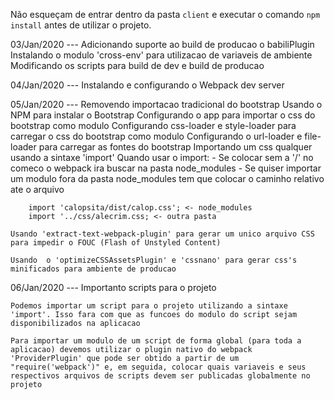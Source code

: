 Não esqueçam de entrar dentro da pasta `client` e executar o comando `npm install` antes de utilizar o projeto.

03/Jan/2020 ---
    Adicionando suporte ao build de producao o babiliPlugin
    Instalando o modulo 'cross-env' para utilizacao de variaveis de ambiente
    Modificando os scripts para  build de dev e build de producao

04/Jan/2020 ---
    Instalando e configurando o Webpack dev server

05/Jan/2020 ---
    Removendo importacao tradicional do bootstrap
    Usando o NPM para instalar o Bootstrap
    Configurando o app para importar o css do bootstrap como modulo
    Configurando css-loader e style-loader para carregar o css do bootstrap como modulo
    Configurando o url-loader e file-loader para carregar as fontes do bootstrap
    Importando um css qualquer usando a sintaxe 'import'
    Quando usar o import:
        - Se colocar sem a '/' no comeco o webpack ira buscar na pasta node_modules
        - Se quiser importar um modulo fora da pasta node_modules tem que colocar o caminho relativo ate o arquivo

        import 'calopsita/dist/calop.css'; <- node_modules
        import '../css/alecrim.css; <- outra pasta
    
    Usando 'extract-text-webpack-plugin' para gerar um unico arquivo CSS para impedir o FOUC (Flash of Unstyled Content)

    Usando  o 'optimizeCSSAssetsPlugin' e 'cssnano' para gerar css's minificados para ambiente de producao

06/Jan/2020 ---
    Importanto scripts para o projeto
    
    Podemos importar um script para o projeto utilizando a sintaxe 'import'. Isso fara com que as funcoes do modulo do script sejam disponibilizados na aplicacao

    Para importar um modulo de um script de forma global (para toda a aplicacao) devemos utilizar o plugin nativo do webpack 'ProviderPlugin' que pode ser obtido a partir de um "require('webpack')" e, em seguida, colocar quais variaveis e seus respectivos arquivos de scripts devem ser publicadas globalmente no projeto
